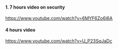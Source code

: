 #### 1. 7 hours video on security
https://www.youtube.com/watch?v=6MYF6Zo6i6A

#### 4 hours video 
https://www.youtube.com/watch?v=U_P23SqJaDc

